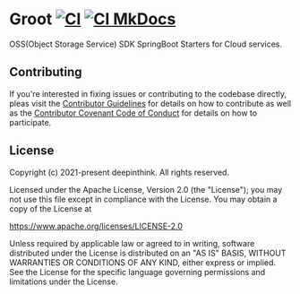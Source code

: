 # Groot [![CI](https://github.com/deepinthink/groot/actions/workflows/ci.yml/badge.svg)](https://github.com/deepinthink/groot/actions/workflows/ci.yml) [![CI MkDocs](https://github.com/deepinthink/groot/actions/workflows/ci-mkdocs.yml/badge.svg)](https://github.com/deepinthink/groot/actions/workflows/ci-mkdocs.yml)
OSS(Object Storage Service) SDK SpringBoot Starters for Cloud services.

## Contributing
If you're interested in fixing issues or contributing to the codebase 
directly, pleas visit the [Contributor Guidelines](CONTRIBUTING.md) 
for details on how to contribute as well as the 
[Contributor Covenant Code of Conduct](CODE_OF_CONDUCT.md) 
for details on how to participate. 

## License
Copyright (c) 2021-present deepinthink. All rights reserved.

Licensed under the Apache License, Version 2.0 (the "License");
you may not use this file except in compliance with the License.
You may obtain a copy of the License at

https://www.apache.org/licenses/LICENSE-2.0

Unless required by applicable law or agreed to in writing, software
distributed under the License is distributed on an "AS IS" BASIS,
WITHOUT WARRANTIES OR CONDITIONS OF ANY KIND, either express or implied.
See the License for the specific language governing permissions and
limitations under the License.
